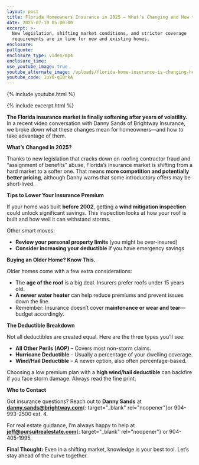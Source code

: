 ```yaml
---
layout: post
title: Florida Homeowners Insurance in 2025 – What’s Changing and How to Save
date: 2025-07-10 05:00:00
excerpt: >-
  New legislation, shifting market conditions, and stricter coverage
  requirements are in line for new and existing homes.
enclosure:
pullquote:
enclosure_type: video/mp4
enclosure_time:
use_youtube_image: true
youtube_alternate_image: /uploads/florida-home-insurance-is-changing-here-s-what-s-new-in-2025-2.jpg
youtube_code: 1uY0-qI8rkA
---
```

{% include youtube.html %}

{% include excerpt.html %}

**The Florida insurance market is finally softening after years of volatility.** In a recent video conversation with Danny Sands of Brightway Insurance, we broke down what these changes mean for homeowners—and how to take advantage of them.

**What’s Changed in 2025?**

Thanks to new legislation that cracks down on roofing contractor fraud and “assignment of benefits” abuse, Florida’s insurance market is shifting from a hard market to a softer one. That means **more competition and potentially better pricing**, although Danny warns that some introductory offers may be short-lived.

**Tips to Lower Your Insurance Premium**

If your home was built **before 2002**, getting a **wind mitigation inspection** could unlock significant savings. This inspection looks at how your roof is built and how well it can withstand storms.

Other smart moves:

* **Review your personal property limits** (you might be over-insured)
* **Consider increasing your deductible** if you have emergency savings

**Buying an Older Home? Know This.**

Older homes come with a few extra considerations:

* The **age of the roof** is a big deal. Insurers prefer roofs under 15 years old.
* **A newer water heater** can help reduce premiums and prevent issues down the line.
* Remember: Insurance doesn’t cover **maintenance or wear and tear**—budget accordingly.

**The Deductible Breakdown**

Not all deductibles are created equal. Here are the three types you’ll see:

* **All Other Perils (AOP)** – Covers most non-storm claims.
* **Hurricane Deductible** – Usually a percentage of your dwelling coverage.
* **Wind/Hail Deductible** – A newer option, also often percentage-based.

Choosing a low premium plan with a **high wind/hail deductible** can backfire if you face storm damage. Always read the fine print.

**Who to Contact**

Got insurance questions? Reach out to **Danny Sands** at [**danny.sands@brightway.com**](danny.sands@brightway.com%20){: target="_blank" rel="noopener"}or 904-993-2500 ext. 4.

For real estate guidance, I’m always happy to help at [**jeff@pursuitrealestate.com**](%20jeff@pursuitrealestate.com){: target="_blank" rel="noopener"} or 904-405-1995.

**Final Thought:** Even in a shifting market, knowledge is your best tool. Let’s stay ahead of the curve together.